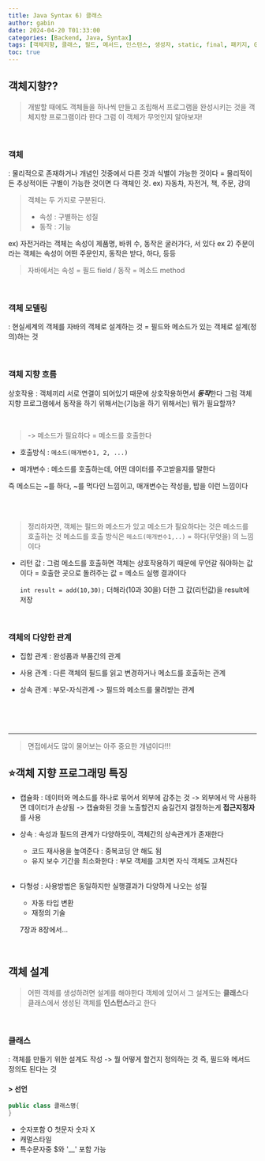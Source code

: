 ```yaml
---
title: Java Syntax 6) 클래스
author: gabin
date: 2024-04-20 T01:33:00
categories: [Backend, Java, Syntax]
tags: [객체지향, 클래스, 필드, 메서드, 인스턴스, 생성자, static, final, 패키지, Getter, Setter, 싱글톤패턴, 접근제한자, 이것이자바다]
toc: true
---
```

## 객체지향??
> 개발할 때에도 객체들을 하나씩 만들고 조립해서 프로그램을 완성시키는 것을 객체지향 프로그램이라 한다
> 그럼 이 객체가 무엇인지 알아보자!

<br>

### 객체
: 물리적으로 존재하거나 개념인 것중에서 다른 것과 식별이 가능한 것이다 = 물리적이든 추상적이든 구별이 가능한 것이면 다 객체인 것.
ex) 자동차, 자전거, 책, 주문, 강의

> 객체는 두 가지로 구분된다.
> - 속성 : 구별하는 성질
> - 동작 : 기능

ex) 자전거라는 객체는 속성이 제품명, 바퀴 수, 동작은 굴러가다, 서 있다
ex 2) 주문이라는 객체는 속성이 어떤 주문인지, 동작은 받다, 하다, 등등

> 자바에서는 속성 = 필드 field / 동작 = 메소드 method


<br>

### 객체 모델링
: 현실세계의 객체를 자바의 객체로 설계하는 것 = 필드와 메소드가 있는 객체로 설계(정의)하는 것

<br>

### 객체 지향 흐름

상호작용 : 객체끼리 서로 연결이 되어있기 때문에 상호작용하면서  ***동작***한다
그럼 객체지향 프로그램에서 동작을 하기 위해서는(기능을 하기 위해서는) 뭐가 필요할까?

<br>

>-> 메소드가 필요하다 = 메소드를 호출한다

- 호출방식 : `메소드(매개변수1, 2, ...)`

- 매개변수 : 메소드를 호출하는데, 어떤 데이터를 주고받을지를 말한다



즉 메소드는 ~를 하다, ~를 먹다인 느낌이고, 매개변수는 작성을, 밥을 이런 느낌이다

<br>
<br>

> 정리하자면, 객체는 필드와 메소드가 있고 메소드가 필요하다는 것은 메소드를 호출하는 것
> 메소드를 호출 방식은 `메소드(매개변수1,..)` = 하다(무엇을) 의 느낌이다


- 리턴 값 : 그럼 메소드를 호출하면 객체는 상호작용하기 때문에 무언갈 줘야하는 값이다 = 호출한 곳으로 돌려주는 값 = 메소드 실행 결과이다


	`int result = add(10,30);` 더해라(10과 30을) 더한 그 값(리턴값)을 result에 저장

  <br>
  
### 객체의 다양한 관계

 - 집합 관계 : 완성품과 부품간의 관계
   
 - 사용 관계 : 다른 객체의 필드를 읽고 변경하거나 메소드를 호출하는 관계
   
 - 상속 관계 : 부모-자식관계 -> 필드와 메소드를 물려받는 관계

<br>
<br>
<br>

---
> 면접에서도 많이 물어보는 아주 중요한 개념이다!!!

## ⭐️객체 지향 프로그래밍 특징

- 캡슐화 : 데이터와 메소드를 하나로 묶어서 외부에 감추는 것 -> 외부에서 막 사용하면 데이터가 손상됨 -> 캡슐화된 것을 노출할건지 숨길건지 결정하는게 **접근지정자**를 사용
  <br>
- 상속 : 속성과 필드의 관계가 다양하듯이, 객체간의 상속관게가 존재한다
	- 코드 재사용을 높여준다 : 중복코딩 안 해도 됨
	- 유지 보수 기간을 최소화한다 : 부모 객체를 고치면 자식 객체도 고쳐진다

  <br>
- 다형성 : 사용방법은 동일하지만 실행결과가 다양하게 나오는 성질
	-  자동 타입 변환
	- 재정의 기술

	7장과 8장에서...

<br>

## 객체 설계
> 어떤 객체를 생성하려면 설계를 해야한다 
> 객체에 있어서 그 설계도는 **클래스**다
> 클래스에서 생성된 객체를 **인스턴스**라고 한다


<br>

### 클래스
: 객체를 만들기 위한 설계도 작성 -> 뭘 어떻게 할건지 정의하는 것
즉, 필드와 메서드 정의도 된다는 것

#### > 선언

```java
public class 클래스명{
}
```

- 숫자포함 O 첫문자 숫자 X
- 캐멀스타일
- 특수문자중 $와 '__' 포함 가능

####